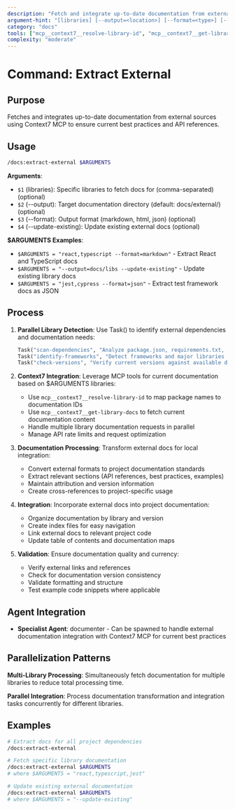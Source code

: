```yaml
---
description: "Fetch and integrate up-to-date documentation from external sources using Context7 MCP"
argument-hint: "[libraries] [--output=<location>] [--format=<type>] [--update-existing]"
category: "docs"
tools: ["mcp__context7__resolve-library-id", "mcp__context7__get-library-docs", "Write", "Read"]
complexity: "moderate"
---
```


# Command: Extract External

## Purpose

Fetches and integrates up-to-date documentation from external sources using Context7 MCP to ensure current best practices and API references.

## Usage

```bash
/docs:extract-external $ARGUMENTS
```

**Arguments**:

- `$1` (libraries): Specific libraries to fetch docs for (comma-separated) (optional)
- `$2` (--output): Target documentation directory (default: docs/external/) (optional)
- `$3` (--format): Output format (markdown, html, json) (optional)
- `$4` (--update-existing): Update existing external docs (optional)

**$ARGUMENTS Examples**:

- `$ARGUMENTS = "react,typescript --format=markdown"` - Extract React and TypeScript docs
- `$ARGUMENTS = "--output=docs/libs --update-existing"` - Update existing library docs
- `$ARGUMENTS = "jest,cypress --format=json"` - Extract test framework docs as JSON

## Process

1. **Parallel Library Detection**: Use Task() to identify external dependencies and documentation needs:

   ```python
   Task("scan-dependencies", "Analyze package.json, requirements.txt, etc. for external libraries"),
   Task("identify-frameworks", "Detect frameworks and major libraries in use"),
   Task("check-versions", "Verify current versions against available documentation")
   ```

2. **Context7 Integration**: Leverage MCP tools for current documentation based on $ARGUMENTS libraries:
   - Use `mcp__context7__resolve-library-id` to map package names to documentation IDs
   - Use `mcp__context7__get-library-docs` to fetch current documentation content
   - Handle multiple library documentation requests in parallel
   - Manage API rate limits and request optimization

3. **Documentation Processing**: Transform external docs for local integration:
   - Convert external formats to project documentation standards
   - Extract relevant sections (API references, best practices, examples)
   - Maintain attribution and version information
   - Create cross-references to project-specific usage

4. **Integration**: Incorporate external docs into project documentation:
   - Organize documentation by library and version
   - Create index files for easy navigation
   - Link external docs to relevant project code
   - Update table of contents and documentation maps

5. **Validation**: Ensure documentation quality and currency:
   - Verify external links and references
   - Check for documentation version consistency
   - Validate formatting and structure
   - Test example code snippets where applicable

## Agent Integration

- **Specialist Agent**: documenter - Can be spawned to handle external documentation integration with Context7 MCP for current best practices

## Parallelization Patterns

**Multi-Library Processing**: Simultaneously fetch documentation for multiple libraries to reduce total processing time.

**Parallel Integration**: Process documentation transformation and integration tasks concurrently for different libraries.

## Examples

```bash
# Extract docs for all project dependencies
/docs:extract-external

# Fetch specific library documentation
/docs:extract-external $ARGUMENTS
# where $ARGUMENTS = "react,typescript,jest"

# Update existing external documentation
/docs:extract-external $ARGUMENTS
# where $ARGUMENTS = "--update-existing"
